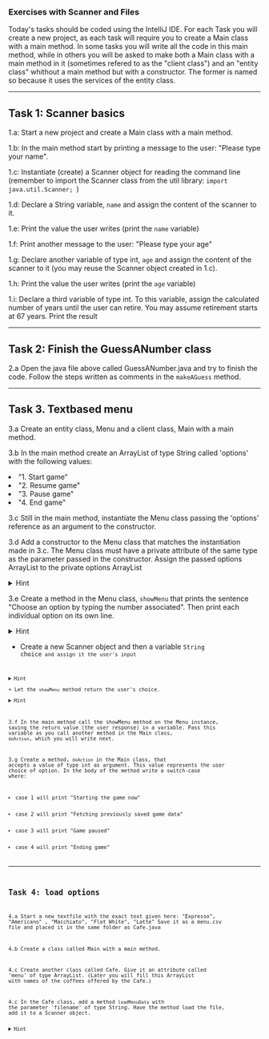 ### Exercises with Scanner and Files
Today's tasks should be coded using the IntelliJ IDE. For each Task you will create a new project, as each task will require you to create a Main class with a main method. In some tasks you will write all the code in this main method, while in others you will be asked to make both a Main class with a main method in it (sometimes refered to as the "client class") and an "entity class" whithout a main method but with a constructor. The former is named so because it uses the services of the entity class.

---

## Task 1: Scanner basics
1.a: Start a new project and create a Main class with a main method.

1.b: In the main method start by printing a message to the user: "Please type your name".

1.c: Instantiate (create) a Scanner object for reading the command line (remember to import the Scanner class from the util library: <code>import java.util.Scanner; </code>)

1.d: Declare a String variable, <code>name</code> and assign the content of the scanner to it.

1.e: Print the value the user writes (print the <code>name</code> variable)

1.f: Print another message to the user: "Please type your age"

1.g: Declare another variable of type int, <code>age</code> and assign the content of the scanner to it (you may reuse the Scanner object created in 1.c).

1.h: Print the value the user writes (print the <code>age</code> variable)

1.i: Declare a third variable of type int. To this variable, assign the calculated number of years until the user can retire. You may assume retirement starts at 67 years. Print the result

---

## Task 2: Finish the GuessANumber class
2.a Open the java file above called GuessANumber.java and try to finish the code. Follow the steps written as comments in the <code>makeAGuess</code> method.

---

## Task 3. Textbased menu
3.a Create an entity class, Menu and a client class, Main with a main method.

3.b In the main method create an ArrayList of type String called 'options' with the following values:
<li>"1. Start game"</li>
<li>"2. Resume game"</li>
<li>"3. Pause game"</li>
<li>"4. End game"</li>

3.c Still in the main method, instantiate the Menu class passing the 'options' reference as an argument to the constructor.

3.d Add a constructor to the Menu class that matches the instantiation made in 3.c. The Menu class must have a private attribute of the same type as the parameter passed in the constructor. Assign the passed options ArrayList to the private options ArrayList 
<details>
  <summary>Hint</summary>
  <p>this.options = options</p>
</details>

3.e Create a method in the Menu class, <code>showMenu</code> that prints the sentence "Choose an option by typing the number associated". Then print each individual option on its own line.  
 <details>
  <summary>Hint</summary>
  <p>use a for-each loop for printing the options</p>
</details>

+ Create a new Scanner object and then a variable <code>String choice<code> and assign it the user's input
<details>
  <summary>Hint</summary>
  <p>
Scanner scan = new Scanner(System.in);
String choice = scan.nextLine();
</p>
</details>
+ Let the <code>showMenu</code> method return the user's choice. 

<details>
  <summary>Hint</summary>
  <p>
  <code>return choice;</p></code>
  </p>
</details>


 
 
3.f In the main method call the showMenu method on the Menu instance, saving the return value (the user response) in a variable. Pass this variable as you call another method in the Main class, <code>doAction</code>, which you will write next.


3.g Create a method, <code>doAction</code> in the Main class, that accepts a value of type int as argument. This value represents the user choice of option. In the body of the method write a switch-case where:
   <li>case 1 will print "Starting the game now"</li>
   <li>case 2 will print "Fetching previously saved game data"</li>
   <li>case 3 will print "Game paused"</li>
   <li>case 4 will print "Ending game"</li>

---

## Task 4: load options
 
4.a Start a new textfile with the exact text given here:
"Expresso", "Americano" , "Macchiato", "Flat White",  "Latte"
Save it as a menu.csv file and placed it in the same folder as Cafe.java

4.b Create a class called Main with a main method. 

4.c Create another class called Cafe. Give it an attribute called 'menu' of type ArrayList<String>. 
(Later you will fill this ArrayList with names of the coffees offered by the Cafe.)


4.c In the Cafe class, add a method  <code>loadMenuData</code> with the parameter 'filename' of type String. 
  Have the method load the file, add it to a Scanner object.
<details>
  <summary>Hint</summary>
  <p><code>File file = new File(filename) </code>  (make sure that the path is right!)
   </p>
</detail>
4.d Add the file to a new Scanner object. This will need to be wrapped in a try -catch block. 
The solution to this step is given below, but give it a go before peeping.


<detail>
  <summary> The solution to this step:
  </summary>

<code>

 
     try {
     
         Scanner scan = new Scanner(file);
            
         
     }catch(FileNotFoundException e){
     
        System.out.println("File not found. Check path and filename");
        
      }
</code>        
</p>
</detail>




4.e Inside the try block, use hasNextLine() on the Scanner instans, to loop over the lines of the file.
 For each line create a new String with the value of this element preceeded by an number: 
 Like so:  "1. Expresso".
 Then add this new String to the menu ArrayList which you created in step 4.b.

4.f Reuse the Menu class from Task 3. (copy it into the folder of the Cafe.java). 
Create a new instance of the Menu class, with the <code>menu</code> ArrayList as argument. 
Call the <code>showMenu</code> method on the Menu object. 

4.g The <code> Menu.showMenu() </code> -method will return the user's choice. 
From the main method, print the name of the coffee that corresponds to the user's choice. 




## Task 5: write to file
[...]
